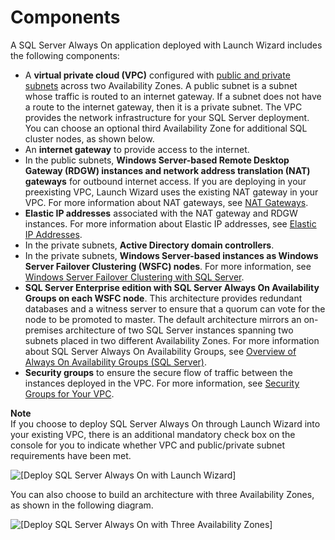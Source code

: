 # Components<a name="launch-wizard-components"></a>

A SQL Server Always On application deployed with Launch Wizard includes the following components:
+ A **virtual private cloud \(VPC\)** configured with [public and private subnets](https://docs.aws.amazon.com/vpc/latest/userguide/what-is-amazon-vpc.html#what-is-vpc-subnet) across two Availability Zones\. A public subnet is a subnet whose traffic is routed to an internet gateway\. If a subnet does not have a route to the internet gateway, then it is a private subnet\. The VPC provides the network infrastructure for your SQL Server deployment\. You can choose an optional third Availability Zone for additional SQL cluster nodes, as shown below\.
+ An **internet gateway** to provide access to the internet\.
+ In the public subnets, **Windows Server\-based Remote Desktop Gateway \(RDGW\) instances and network address translation \(NAT\) gateways** for outbound internet access\. If you are deploying in your preexisting VPC, Launch Wizard uses the existing NAT gateway in your VPC\. For more information about NAT gateways, see [NAT Gateways](https://docs.aws.amazon.com/vpc/latest/userguide/vpc-nat-gateway.html)\.
+ **Elastic IP addresses** associated with the NAT gateway and RDGW instances\. For more information about Elastic IP addresses, see [Elastic IP Addresses](https://docs.aws.amazon.com/AWSEC2/latest/WindowsGuide/elastic-ip-addresses-eip.html)\.
+ In the private subnets, **Active Directory domain controllers**\.
+ In the private subnets, **Windows Server\-based instances as Windows Server Failover Clustering \(WSFC\) nodes**\. For more information, see [Windows Server Failover Clustering with SQL Server](https://docs.microsoft.com/en-us/sql/sql-server/failover-clusters/windows/windows-server-failover-clustering-wsfc-with-sql-server?view=sql-server-2017)\.
+ **SQL Server Enterprise edition with SQL Server Always On Availability Groups on each WSFC node**\. This architecture provides redundant databases and a witness server to ensure that a quorum can vote for the node to be promoted to master\. The default architecture mirrors an on\-premises architecture of two SQL Server instances spanning two subnets placed in two different Availability Zones\. For more information about SQL Server Always On Availability Groups, see [Overview of Always On Availability Groups \(SQL Server\)](https://docs.microsoft.com/en-us/sql/database-engine/availability-groups/windows/overview-of-always-on-availability-groups-sql-server?view=sql-server-2017)\. 
+ **Security groups** to ensure the secure flow of traffic between the instances deployed in the VPC\. For more information, see [Security Groups for Your VPC](https://docs.aws.amazon.com/vpc/latest/userguide/VPC_SecurityGroups.html)\.

**Note**  
If you choose to deploy SQL Server Always On through Launch Wizard into your existing VPC, there is an additional mandatory check box on the console for you to indicate whether VPC and public/private subnet requirements have been met\. 

![\[Deploy SQL Server Always On with Launch Wizard\]](http://docs.aws.amazon.com/launchwizard/latest/userguide/images/sql-server-on-aws-architecture_mod.png)

You can also choose to build an architecture with three Availability Zones, as shown in the following diagram\.

![\[Deploy SQL Server Always On with Three Availability Zones\]](http://docs.aws.amazon.com/launchwizard/latest/userguide/images/sql-server-on-aws-architecture-3az_mod.png)
